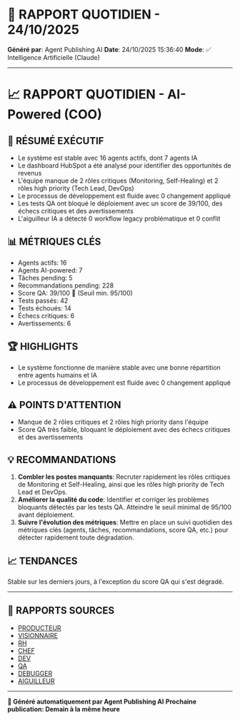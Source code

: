 # 📰 RAPPORT QUOTIDIEN - 24/10/2025

**Généré par**: Agent Publishing AI
**Date**: 24/10/2025 15:36:40
**Mode**: ✅ Intelligence Artificielle (Claude)

---

# 📈 RAPPORT QUOTIDIEN - AI-Powered (COO)

## 🎯 RÉSUMÉ EXÉCUTIF

- Le système est stable avec 16 agents actifs, dont 7 agents IA
- Le dashboard HubSpot a été analysé pour identifier des opportunités de revenus
- L'équipe manque de 2 rôles critiques (Monitoring, Self-Healing) et 2 rôles high priority (Tech Lead, DevOps)
- Le processus de développement est fluide avec 0 changement appliqué
- Les tests QA ont bloqué le déploiement avec un score de 39/100, des échecs critiques et des avertissements
- L'aiguilleur IA a détecté 0 workflow legacy problématique et 0 conflit

## 📊 MÉTRIQUES CLÉS

- Agents actifs: 16
- Agents AI-powered: 7 
- Tâches pending: 5
- Recommandations pending: 228
- Score QA: 39/100 🔴 (Seuil min. 95/100)
- Tests passés: 42
- Tests échoués: 14
- Échecs critiques: 6
- Avertissements: 6

## 🏆 HIGHLIGHTS

- Le système fonctionne de manière stable avec une bonne répartition entre agents humains et IA
- Le processus de développement est fluide avec 0 changement appliqué

## ⚠️ POINTS D'ATTENTION 

- Manque de 2 rôles critiques et 2 rôles high priority dans l'équipe
- Score QA très faible, bloquant le déploiement avec des échecs critiques et des avertissements

## 💡 RECOMMANDATIONS

1. **Combler les postes manquants**: Recruter rapidement les rôles critiques de Monitoring et Self-Healing, ainsi que les rôles high priority de Tech Lead et DevOps.
2. **Améliorer la qualité du code**: Identifier et corriger les problèmes bloquants détectés par les tests QA. Atteindre le seuil minimal de 95/100 avant déploiement.
3. **Suivre l'évolution des métriques**: Mettre en place un suivi quotidien des métriques clés (agents, tâches, recommandations, score QA, etc.) pour détecter rapidement toute dégradation.

## 📈 TENDANCES

Stable sur les derniers jours, à l'exception du score QA qui s'est dégradé.

---

## 📎 RAPPORTS SOURCES

- [PRODUCTEUR](RAPPORT-AGENT-PRODUCTEUR-AI.md)
- [VISIONNAIRE](RAPPORT-AGENT-VISIONNAIRE-AI.md)
- [RH](RAPPORT-AGENT-RH-AI.md)
- [CHEF](RAPPORT-AGENT-CHEF-AI.md)
- [DEV](RAPPORT-AGENT-DEV.md)
- [QA](RAPPORT-AGENT-QA.md)
- [DEBUGGER](RAPPORT-AGENT-DEBUGGER.md)
- [AIGUILLEUR](RAPPORT-AGENT-AIGUILLEUR-AI.md)

---

**🤖 Généré automatiquement par Agent Publishing AI**
**Prochaine publication: Demain à la même heure**

